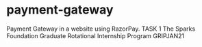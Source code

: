 # payment-gateway
Payment Gateway in a website using RazorPay.
TASK 1 The Sparks Foundation Graduate Rotational Internship Program GRIPJAN21
